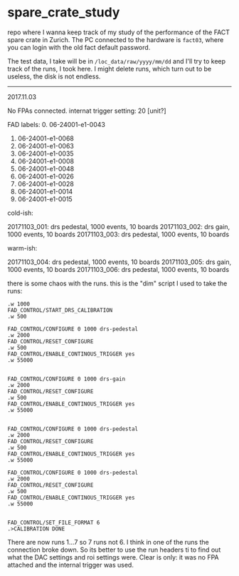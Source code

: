# spare_crate_study

repo where I wanna keep track of my study of the performance of the FACT spare crate in Zurich.
The PC connected to the hardware is `fact03`, where you can login with the old fact default password.

The test data, I take will be in `/loc_data/raw/yyyy/mm/dd` and I'll try to keep track of the runs, I took here.
I might delete runs, which turn out to be useless, the disk is not endless.

------

2017.11.03 

No FPAs connected.
internat trigger setting: 20 [unit?]

FAD labels:
0. 06-24001-e1-0043
1. 06-24001-e1-0068
2. 06-24001-e1-0063
3. 06-24001-e1-0035
4. 06-24001-e1-0008
5. 06-24001-e1-0048
6. 06-24001-e1-0026
7. 06-24001-e1-0028
8. 06-24001-e1-0014
9. 06-24001-e1-0015

cold-ish:

20171103_001: drs pedestal, 1000 events, 10 boards
20171103_002: drs gain, 1000 events, 10 boards
20171103_003: drs pedestal, 1000 events, 10 boards

warm-ish:

20171103_004: drs pedestal, 1000 events, 10 boards
20171103_005: drs gain, 1000 events, 10 boards
20171103_006: drs pedestal, 1000 events, 10 boards

there is some chaos with the runs. this is the "dim" script I used to take the runs:
```
.w 1000
FAD_CONTROL/START_DRS_CALIBRATION
.w 500

FAD_CONTROL/CONFIGURE 0 1000 drs-pedestal
.w 2000
FAD_CONTROL/RESET_CONFIGURE
.w 500
FAD_CONTROL/ENABLE_CONTINOUS_TRIGGER yes
.w 55000


FAD_CONTROL/CONFIGURE 0 1000 drs-gain
.w 2000
FAD_CONTROL/RESET_CONFIGURE
.w 500
FAD_CONTROL/ENABLE_CONTINOUS_TRIGGER yes
.w 55000


FAD_CONTROL/CONFIGURE 0 1000 drs-pedestal
.w 2000
FAD_CONTROL/RESET_CONFIGURE
.w 500
FAD_CONTROL/ENABLE_CONTINOUS_TRIGGER yes
.w 55000

FAD_CONTROL/CONFIGURE 0 1000 drs-pedestal
.w 2000
FAD_CONTROL/RESET_CONFIGURE
.w 500
FAD_CONTROL/ENABLE_CONTINOUS_TRIGGER yes
.w 55000


FAD_CONTROL/SET_FILE_FORMAT 6
.>CALIBRATION DONE
```

There are now runs 1...7 so 7 runs not 6. I think in one of the runs the connection broke down. So its better to use the run headers ti
to find out what the DAC settings and roi settings were. Clear is only: it was no FPA attached and the internal trigger was used.



